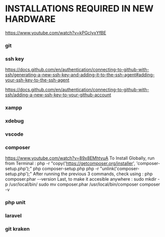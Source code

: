 # INSTALLATIONS REQUIRED IN NEW HARDWARE
https://www.youtube.com/watch?v=kPGcIyxYfBE

### git

### ssh key
https://docs.github.com/en/authentication/connecting-to-github-with-ssh/generating-a-new-ssh-key-and-adding-it-to-the-ssh-agent#adding-your-ssh-key-to-the-ssh-agent

https://docs.github.com/en/authentication/connecting-to-github-with-ssh/adding-a-new-ssh-key-to-your-github-account

### xampp
### xdebug
### vscode

### composer
https://www.youtube.com/watch?v=89x8EMhtyuA
To Install Globally, run from Terminal :
php -r "copy('https://getcomposer.org/installer', 'composer-setup.php');"
php composer-setup.php
php -r "unlink('composer-setup.php');"
After running the previous 3 commands, check using :
php composer.phar --version
Last, to make it accesible anywhere :
sudo mkdir -p /usr/local/bin/
sudo mv composer.phar /usr/local/bin/composer
composer -v

### php unit
### laravel
### git kraken

